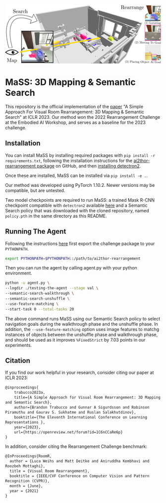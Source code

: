 ![MaSS: 3D Mapping & Semantic Search](images/teaser.png)

# MaSS: 3D Mapping & Semantic Search

This repository is the official implementation of the [paper](https://openreview.net/forum?id=1C6nCCaRe6p) "A Simple Approach For Visual Room Rearrangement: 3D Mapping & Semantic Search" at ICLR 2023. Our method won the 2022 Rearrangement Challenge at the Embodied AI Workshop, and serves as a baseline for the 2023 challenge. 

## Installation

You can install MaSS by installing required packages with `pip install -r requirements.txt`, following the installation instructions for the [ai2thor-rearrangement package](https://github.com/allenai/ai2thor-rearrangement) on GitHub, and then [installing detectron2](https://detectron2.readthedocs.io/en/latest/tutorials/install.html).

Once these are installed, MaSS can be installed via `pip install -e .`.

Our method was developed using PyTorch 1.10.2. Newer versions may be compatible, but are untested.

Two model checkpoints are required to run MaSS: a trained Mask R-CNN checkpoint compatible with `detectron2` available [here](https://drive.google.com/drive/folders/1IpwdFjlb5B4oStDfjyI8cho3nJpnpVPw?usp=share_link) and a Semantic Search policy that was downloaded with the cloned repository, named `policy.pth` in the same directory as this README.

## Running The Agent

Following the instructions [here](https://github.com/allenai/ai2thor-rearrangement) first export the challenge package to your `PYTHONPATH`.

```bash
export PYTHONPATH=$PYTHONPATH::/path/to/ai2thor-rearrangement
```

Then you can run the agent by calling agent.py with your python environment.

```bash
python -u agent.py \
--logdir ./testing-the-agent --stage val \
--semantic-search-walkthrough \
--semantic-search-unshuffle \
--use-feature-matching \
--start-task 0 --total-tasks 20
```

The above command runs MaSS using our Semantic Search policy to select navigation goals during the walkthrough phase and the unshuffle phase. In addition, the `--use-feature-matching` option uses image features to matchg instances of objects between the unshuffle phase and walkthrough phase, and should be used as it improves `%FixedStrict` by 7.03 points in our experiments.

## Citation

If you find our work helpful in your research, consider citing our paper at ICLR 2023:

```
@inproceedings{
    trabucco2023a,
    title={A Simple Approach for Visual Room Rearrangement: 3D Mapping and Semantic Search},
    author={Brandon Trabucco and Gunnar A Sigurdsson and Robinson Piramuthu and Gaurav S. Sukhatme and Ruslan Salakhutdinov},
    booktitle={The Eleventh International Conference on Learning Representations },
    year={2023},
    url={https://openreview.net/forum?id=1C6nCCaRe6p}
}
```

In addition, consider citing the Rearrangement Challenge benchmark:

```
@InProceedings{RoomR,
  author = {Luca Weihs and Matt Deitke and Aniruddha Kembhavi and Roozbeh Mottaghi},
  title = {Visual Room Rearrangement},
  booktitle = {IEEE/CVF Conference on Computer Vision and Pattern Recognition (CVPR)},
  month = {June},
  year = {2021}
}
```

